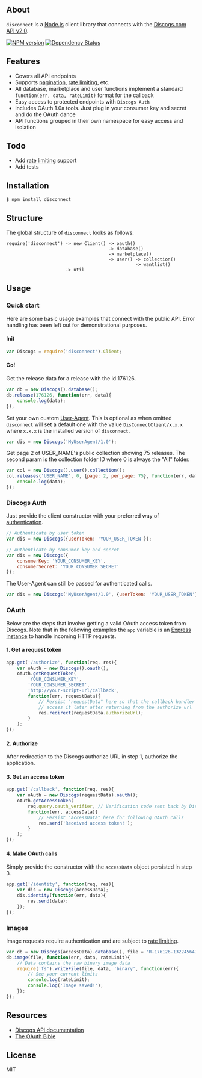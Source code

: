 ## About

`disconnect` is a [Node.js](http://www.nodejs.org) client library that connects with the [Discogs.com API v2.0](http://www.discogs.com/developers/).

[![NPM version](https://badge.fury.io/js/disconnect.svg)](http://badge.fury.io/js/disconnect) [![Dependency Status](https://david-dm.org/bartve/disconnect.png)](https://david-dm.org/bartve/disconnect)

## Features

  * Covers all API endpoints
  * Supports [pagination](http://www.discogs.com/developers/#page:home,header:home-pagination), [rate limiting](http://www.discogs.com/developers/#page:home,header:home-rate-limiting), etc.
  * All database, marketplace and user functions implement a standard `function(err, data, rateLimit)` format for the callback
  * Easy access to protected endpoints with `Discogs Auth`
  * Includes OAuth 1.0a tools. Just plug in your consumer key and secret and do the OAuth dance
  * API functions grouped in their own namespace for easy access and isolation
  
## Todo

  * Add [rate limiting](http://www.discogs.com/developers/accessing.html#rate-limiting) support
  * Add tests

## Installation

`$ npm install disconnect`

## Structure
The global structure of `disconnect` looks as follows:
```
require('disconnect') -> new Client() -> oauth()
									  -> database()
                                      -> marketplace()
                                      -> user() -> collection()
                                                -> wantlist()
                      -> util
```

## Usage

### Quick start
Here are some basic usage examples that connect with the public API. Error handling has been left out for demonstrational purposes.

#### Init

```javascript
var Discogs = require('disconnect').Client;
```
#### Go!

Get the release data for a release with the id 176126.
```javascript
var db = new Discogs().database();
db.release(176126, function(err, data){
	console.log(data);
});
```

Set your own custom [User-Agent](http://www.discogs.com/developers/accessing.html#required-headers). This is optional as when omitted `disconnect` will set a default one with the value `DisConnectClient/x.x.x` where `x.x.x` is the installed version of `disconnect`.
```javascript
var dis = new Discogs('MyUserAgent/1.0');
```

Get page 2 of USER_NAME's public collection showing 75 releases.
The second param is the collection folder ID where 0 is always the "All" folder.
```javascript
var col = new Discogs().user().collection();
col.releases('USER_NAME', 0, {page: 2, per_page: 75}, function(err, data){
	console.log(data);
});
```

### Discogs Auth
Just provide the client constructor with your preferred way of [authentication](http://www.discogs.com/developers/#page:authentication).
```javascript
// Authenticate by user token
var dis = new Discogs({userToken: 'YOUR_USER_TOKEN'});

// Authenticate by consumer key and secret
var dis = new Discogs({
	consumerKey: 'YOUR_CONSUMER_KEY', 
	consumerSecret: 'YOUR_CONSUMER_SECRET'
});
```

The User-Agent can still be passed for authenticated calls.
```javascript
var dis = new Discogs('MyUserAgent/1.0', {userToken: 'YOUR_USER_TOKEN'});
```

### OAuth
Below are the steps that involve getting a valid OAuth access token from Discogs. Note that in the following examples the `app` variable is an [Express instance](http://expressjs.com/starter/hello-world.html) to handle incoming HTTP requests.

#### 1. Get a request token
```javascript
app.get('/authorize', function(req, res){
	var oAuth = new Discogs().oauth();
	oAuth.getRequestToken(
		'YOUR_CONSUMER_KEY', 
		'YOUR_CONSUMER_SECRET', 
		'http://your-script-url/callback', 
		function(err, requestData){
			// Persist "requestData" here so that the callback handler can 
			// access it later after returning from the authorize url
			res.redirect(requestData.authorizeUrl);
		}
	);
});
```
#### 2. Authorize
After redirection to the Discogs authorize URL in step 1, authorize the application.

#### 3. Get an access token
```javascript
app.get('/callback', function(req, res){
	var oAuth = new Discogs(requestData).oauth();
	oAuth.getAccessToken(
		req.query.oauth_verifier, // Verification code sent back by Discogs
		function(err, accessData){
			// Persist "accessData" here for following OAuth calls 
			res.send('Received access token!');
		}
	);
});
```

#### 4. Make OAuth calls
Simply provide the constructor with the `accessData` object persisted in step 3.
```javascript
app.get('/identity', function(req, res){
	var dis = new Discogs(accessData);
	dis.identity(function(err, data){
		res.send(data);
	});
});
```

### Images
Image requests require authentication and are subject to [rate limiting](http://www.discogs.com/developers/accessing.html#rate-limiting).
```javascript
var db = new Discogs(accessData).database(), file = 'R-176126-1322456477.jpeg';
db.image(file, function(err, data, rateLimit){
	// Data contains the raw binary image data
	require('fs').writeFile(file, data, 'binary', function(err){
		// See your current limits
		console.log(rateLimit);
		console.log('Image saved!');
	});
});
```

## Resources

  * [Discogs API documentation](http://www.discogs.com/developers/)
  * [The OAuth Bible](http://oauthbible.com/)

## License

MIT